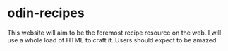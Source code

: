 # odin-recipes

This website will aim to be the foremost recipe resource on the web. I will use a whole load of HTML to craft it. Users should expect to be amazed. 